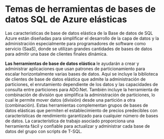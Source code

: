 <properties 
	pageTitle="Escalado elástico de Base de datos SQL de Azure" 
	description="Mapa de documentación, una tabla visual de contenido de la característica de escala elástica de la base de datos de SQL de Azure" 
	services="sql-database" 
	documentationCenter="" 
	manager="jeffreyg" 
	authors="sidneyh" 
	editor=""/>

<tags 
	ms.service="sql-database" 
	ms.workload="sql-database" 
	ms.tgt_pltfrm="na" 
	ms.devlang="na" 
	ms.topic="article" 
	ms.date="04/24/2015" 
	ms.author="sidneyh"/>

# Temas de herramientas de bases de datos SQL de Azure elásticas

Las características de base de datos elástica de la Base de datos de SQL Azure están diseñadas para simplificar el desarrollo de la capa de datos y la administración especialmente para programadores de software como servicio (SaaS), donde se utilizan grandes cantidades de bases de datos para admitir una base de clientes finales dinámica.

**Las herramientas de base de datos elástica** le ayudarán a crear y administrar aplicaciones que usan patrones de particionamiento para escalar horizontalmente varias bases de datos. Aquí se incluye la biblioteca de clientes de base de datos elástica que admite la administración de particiones, el enrutamiento dependiente de los datos y las capacidades de consulta entre particiones para ADO.Net. También incluye la herramienta de combinación de división que simplifica la administración de particiones, lo cual le permite mover datos (división) desde una partición a otra (combinación). Estas herramientas complementan grupos de bases de datos elásticas que permiten el establecimiento de precios predecibles con características de rendimiento garantizado para cualquier número de bases de datos. La característica de trabajo asociado proporciona una herramienta fácil y confiable para actualizar y administrar cada base de datos del grupo con scripts de T-SQL.

<object type="image/svg+xml" data="https://sidneyhcontent.blob.core.windows.net/documentation/ElasticScaleMapcoded.svg" width="100%" height="100%"> </object>
 

<!---HONumber=August15_HO6-->